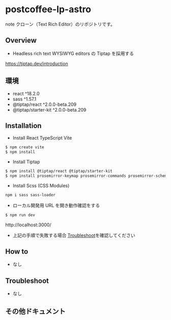 # postcoffee-lp-astro

note クローン（Text Rich Editor）のリポジトリです。

## Overview

- Headless rich text WYSIWYG editors の Tiptap を採用する

https://tiptap.dev/introduction

## 環境

- react ^18.2.0
- sass ^1.57.1
- @tiptap/react ^2.0.0-beta.209
- @tiptap/starter-kit ^2.0.0-beta.209

## Installation

- Install React TypeScript Vite

```bash
$ npm create vite
$ npm install
```

- Install Tiptap

```bash
$ npm install @tiptap/react @tiptap/starter-kit
$ npm install prosemirror-keymap prosemirror-commands prosemirror-schema-list prosemirror-history prosemirror-dropcursor prosemirror-gapcursor
```

- Install Scss (CSS Modules)

```bash
npm i sass sass-loader
```

- ローカル開発用 URL を開き動作確認をする

```bash
$ npm run dev
```

http://localhost:3000/

- 上記の手順で失敗する場合 [Troubleshoot](#Troubleshoot)を確認してください

## How to

- なし

## Troubleshoot

- なし

## その他ドキュメント
